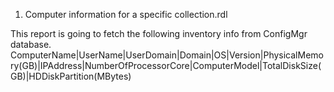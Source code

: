 1. Computer information for a specific collection.rdl

This report is going to fetch the following inventory info from ConfigMgr database.
ComputerName|UserName|UserDomain|Domain|OS|Version|PhysicalMemory(GB)|IPAddress|NumberOfProcessorCore|ComputerModel|TotalDiskSize(GB)|HDDiskPartition(MBytes)
   
